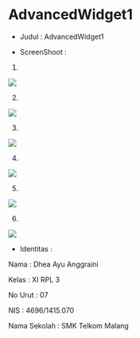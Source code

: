 # AdvancedWidget1

- Judul : AdvancedWidget1

- ScreenShoot :

1.

<img src="https://github.com/Dheaayuang/AdvancedWidget1/blob/master/07_Dhea%20Ayu%20Anggraini(1).png">

2.

<img src="https://github.com/Dheaayuang/AdvancedWidget1/blob/master/07_Dhea%20Ayu%20Anggraini(2).png">

3.

<img src="https://github.com/Dheaayuang/AdvancedWidget1/blob/master/07_Dhea%20Ayu%20Anggraini(3).png">

4.

<img src="https://github.com/Dheaayuang/AdvancedWidget1/blob/master/07_Dhea%20Ayu%20Anggraini(4).png">

5.

<img src="https://github.com/Dheaayuang/AdvancedWidget1/blob/master/07_Dhea%20Ayu%20Anggraini(5).png">

6.

<img src="https://github.com/Dheaayuang/AdvancedWidget1/blob/master/07_Dhea%20Ayu%20Anggraini(6).png">

- Identitas :

Nama : Dhea Ayu Anggraini

Kelas : XI RPL 3

No Urut : 07

NIS : 4696/1415.070

Nama Sekolah : SMK Telkom Malang
